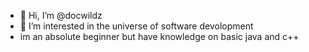 - 👋 Hi, I’m @docwildz
- 👀 I’m interested in the universe of software devolopment
- im an absolute beginner but have knowledge on basic java and c++

<!---
docwildz/docwildz is a ✨ special ✨ repository because its `README.md` (this file) appears on your GitHub profile.
You can click the Preview link to take a look at your changes.
--->
